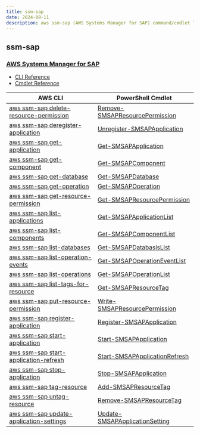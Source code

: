 ```yaml
---
title: ssm-sap
date: 2024-08-11
description: aws ssm-sap (AWS Systems Manager for SAP) command/cmdlet list.
---
```


## ssm-sap

### [AWS Systems Manager for SAP](https://aws.amazon.com/systems-manager/)

* [CLI Reference](https://awscli.amazonaws.com/v2/documentation/api/latest/reference/ssm-sap/index.html)
* [Cmdlet Reference](https://docs.aws.amazon.com/powershell/latest/reference/items/SsmSap_cmdlets.html)

|AWS CLI|PowerShell Cmdlet|
|----|----|
|[aws ssm-sap delete-resource-permission](https://awscli.amazonaws.com/v2/documentation/api/latest/reference/ssm-sap/delete-resource-permission.html)|[Remove-SMSAPResourcePermission](https://docs.aws.amazon.com/powershell/latest/reference/items/Remove-SMSAPResourcePermission.html)|
|[aws ssm-sap deregister-application](https://awscli.amazonaws.com/v2/documentation/api/latest/reference/ssm-sap/deregister-application.html)|[Unregister-SMSAPApplication](https://docs.aws.amazon.com/powershell/latest/reference/items/Unregister-SMSAPApplication.html)|
|[aws ssm-sap get-application](https://awscli.amazonaws.com/v2/documentation/api/latest/reference/ssm-sap/get-application.html)|[Get-SMSAPApplication](https://docs.aws.amazon.com/powershell/latest/reference/items/Get-SMSAPApplication.html)|
|[aws ssm-sap get-component](https://awscli.amazonaws.com/v2/documentation/api/latest/reference/ssm-sap/get-component.html)|[Get-SMSAPComponent](https://docs.aws.amazon.com/powershell/latest/reference/items/Get-SMSAPComponent.html)|
|[aws ssm-sap get-database](https://awscli.amazonaws.com/v2/documentation/api/latest/reference/ssm-sap/get-database.html)|[Get-SMSAPDatabase](https://docs.aws.amazon.com/powershell/latest/reference/items/Get-SMSAPDatabase.html)|
|[aws ssm-sap get-operation](https://awscli.amazonaws.com/v2/documentation/api/latest/reference/ssm-sap/get-operation.html)|[Get-SMSAPOperation](https://docs.aws.amazon.com/powershell/latest/reference/items/Get-SMSAPOperation.html)|
|[aws ssm-sap get-resource-permission](https://awscli.amazonaws.com/v2/documentation/api/latest/reference/ssm-sap/get-resource-permission.html)|[Get-SMSAPResourcePermission](https://docs.aws.amazon.com/powershell/latest/reference/items/Get-SMSAPResourcePermission.html)|
|[aws ssm-sap list-applications](https://awscli.amazonaws.com/v2/documentation/api/latest/reference/ssm-sap/list-applications.html)|[Get-SMSAPApplicationList](https://docs.aws.amazon.com/powershell/latest/reference/items/Get-SMSAPApplicationList.html)|
|[aws ssm-sap list-components](https://awscli.amazonaws.com/v2/documentation/api/latest/reference/ssm-sap/list-components.html)|[Get-SMSAPComponentList](https://docs.aws.amazon.com/powershell/latest/reference/items/Get-SMSAPComponentList.html)|
|[aws ssm-sap list-databases](https://awscli.amazonaws.com/v2/documentation/api/latest/reference/ssm-sap/list-databases.html)|[Get-SMSAPDatabasisList](https://docs.aws.amazon.com/powershell/latest/reference/items/Get-SMSAPDatabasisList.html)|
|[aws ssm-sap list-operation-events](https://awscli.amazonaws.com/v2/documentation/api/latest/reference/ssm-sap/list-operation-events.html)|[Get-SMSAPOperationEventList](https://docs.aws.amazon.com/powershell/latest/reference/items/Get-SMSAPOperationEventList.html)|
|[aws ssm-sap list-operations](https://awscli.amazonaws.com/v2/documentation/api/latest/reference/ssm-sap/list-operations.html)|[Get-SMSAPOperationList](https://docs.aws.amazon.com/powershell/latest/reference/items/Get-SMSAPOperationList.html)|
|[aws ssm-sap list-tags-for-resource](https://awscli.amazonaws.com/v2/documentation/api/latest/reference/ssm-sap/list-tags-for-resource.html)|[Get-SMSAPResourceTag](https://docs.aws.amazon.com/powershell/latest/reference/items/Get-SMSAPResourceTag.html)|
|[aws ssm-sap put-resource-permission](https://awscli.amazonaws.com/v2/documentation/api/latest/reference/ssm-sap/put-resource-permission.html)|[Write-SMSAPResourcePermission](https://docs.aws.amazon.com/powershell/latest/reference/items/Write-SMSAPResourcePermission.html)|
|[aws ssm-sap register-application](https://awscli.amazonaws.com/v2/documentation/api/latest/reference/ssm-sap/register-application.html)|[Register-SMSAPApplication](https://docs.aws.amazon.com/powershell/latest/reference/items/Register-SMSAPApplication.html)|
|[aws ssm-sap start-application](https://awscli.amazonaws.com/v2/documentation/api/latest/reference/ssm-sap/start-application.html)|[Start-SMSAPApplication](https://docs.aws.amazon.com/powershell/latest/reference/items/Start-SMSAPApplication.html)|
|[aws ssm-sap start-application-refresh](https://awscli.amazonaws.com/v2/documentation/api/latest/reference/ssm-sap/start-application-refresh.html)|[Start-SMSAPApplicationRefresh](https://docs.aws.amazon.com/powershell/latest/reference/items/Start-SMSAPApplicationRefresh.html)|
|[aws ssm-sap stop-application](https://awscli.amazonaws.com/v2/documentation/api/latest/reference/ssm-sap/stop-application.html)|[Stop-SMSAPApplication](https://docs.aws.amazon.com/powershell/latest/reference/items/Stop-SMSAPApplication.html)|
|[aws ssm-sap tag-resource](https://awscli.amazonaws.com/v2/documentation/api/latest/reference/ssm-sap/tag-resource.html)|[Add-SMSAPResourceTag](https://docs.aws.amazon.com/powershell/latest/reference/items/Add-SMSAPResourceTag.html)|
|[aws ssm-sap untag-resource](https://awscli.amazonaws.com/v2/documentation/api/latest/reference/ssm-sap/untag-resource.html)|[Remove-SMSAPResourceTag](https://docs.aws.amazon.com/powershell/latest/reference/items/Remove-SMSAPResourceTag.html)|
|[aws ssm-sap update-application-settings](https://awscli.amazonaws.com/v2/documentation/api/latest/reference/ssm-sap/update-application-settings.html)|[Update-SMSAPApplicationSetting](https://docs.aws.amazon.com/powershell/latest/reference/items/Update-SMSAPApplicationSetting.html)|

